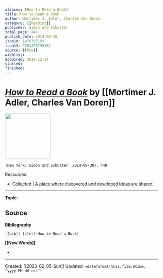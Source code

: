 ```yaml
---
aliases: [How to Read a Book]
title: How to Read a Book
author: Mortimer J. Adler, Charles Van Doren
category: [[Reading]]
publisher: Simon and Schuster
total_page: 448
publish_date: 2014-09-30
isbn10: 1476790159
isbn13: 9781476790152
source: [[Mom]]
wishlist: 
acquired: 2020-12-14
started: 
finished: 
---
```

# *[How to Read a Book]()* by [[Mortimer J. Adler, Charles Van Doren]]

<img src="http://books.google.com/books/content?id=3QOZBAAAQBAJ&printsec=frontcover&img=1&zoom=1&edge=curl&source=gbs_api" width=150>

`(New York: Simon and Schuster, 2014-09-30), 448`


Resources: 
- [Collected | A place where discovered and developed ideas are shared.](https://collected.joebuhlig.com/books/)

--- 
**Topic**: 

**Source**
- 

**Bibliography**

```query
[[bib]] file:(~How to Read a Book)
```
 

**[[New Words]]**

- 

---
Created: [[2023-02-05-Sun]]
Updated: `=dateformat(this.file.mtime, "yyyy-MM-dd-ccc")`